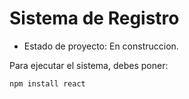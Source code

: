 <h1>Sistema de Registro</h1>

- Estado de proyecto: En construccion.

Para ejecutar el sistema, debes poner:

```npm install react```
